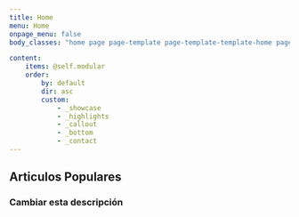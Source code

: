 ```yaml
---
title: Home
menu: Home
onpage_menu: false
body_classes: "home page page-template page-template-template-home page-template-template-home-php group-blog"

content:
    items: @self.modular
    order:
        by: default
        dir: asc
        custom:
            - _showcase
            - _highlights
            - _callout
            - _bottom
            - _contact
---
```

## Articulos Populares
### Cambiar esta descripción
